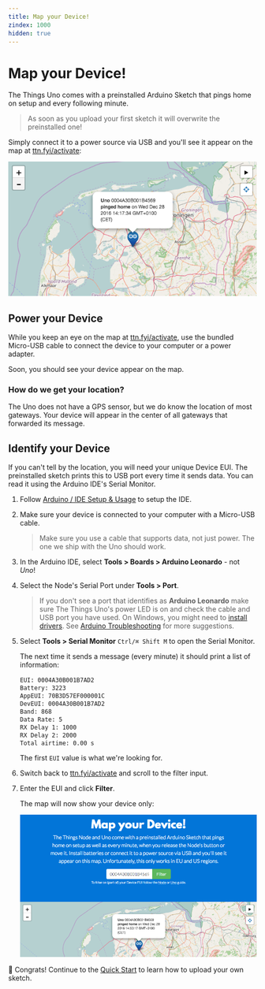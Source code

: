 ```yaml
---
title: Map your Device!
zindex: 1000
hidden: true
---
```


# Map your Device!
The Things Uno comes with a preinstalled Arduino Sketch that pings home on setup and every following minute.

> As soon as you upload your first sketch it will overwrite the preinstalled one!

Simply connect it to a power source via USB and you'll see it appear on the map at [ttn.fyi/activate](http://ttn.fyi/activate):

![Map](../node/map.png)

## Power your Device

While you keep an eye on the map at [ttn.fyi/activate](http://ttn.fyi/activate), use the bundled Micro-USB cable to connect the device to your computer or a power adapter.

Soon, you should see your device appear on the map.

### How do we get your location?

The Uno does not have a GPS sensor, but we do know the location of most gateways. Your device will appear in the center of all gateways that forwarded its message.

## Identify your Device

If you can't tell by the location, you will need your unique Device EUI. The preinstalled sketch prints this to USB port every time it sends data. You can read it using the Arduino IDE's Serial Monitor.

1.  Follow [Arduino / IDE Setup & Usage](../arduino/ide.md) to setup the IDE.
2.  Make sure your device is connected to your computer with a Micro-USB cable.    

    > Make sure you use a cable that supports data, not just power. The one we ship with the Uno should work.

3.  In the Arduino IDE, select **Tools > Boards > Arduino Leonardo** - not *Uno*!
4.  Select the Node's Serial Port under **Tools > Port**.

    > If you don't see a port that identifies as **Arduino Leonardo** make sure The Things Uno's power LED is on and check the cable and USB port you have used. On Windows, you might need to [install drivers](https://www.arduino.cc/en/Guide/ArduinoLeonardoMicro#toc2). See [Arduino Troubleshooting](https://www.arduino.cc/en/Guide/Troubleshooting#toc16) for more suggestions.
    
5.  Select **Tools > Serial Monitor** `Ctrl/⌘ Shift M` to open the Serial Monitor.

    The next time it sends a message (every minute) it should print a list of information:

    ```
    EUI: 0004A30B001B7AD2
    Battery: 3223
    AppEUI: 70B3D57EF000001C
    DevEUI: 0004A30B001B7AD2
    Band: 868
    Data Rate: 5
    RX Delay 1: 1000
    RX Delay 2: 2000
    Total airtime: 0.00 s
    ```
    
    The first `EUI` value is what we're looking for.
    
8.  Switch back to [ttn.fyi/activate](http://ttn.fyi/activate) and scroll to the filter input.
9.  Enter the EUI and click **Filter**.

    The map will now show your device only:

    ![Filter](../node/filter.png)
    
🎉 Congrats! Continue to the [Quick Start](quick-start.md) to learn how to upload your own sketch.
